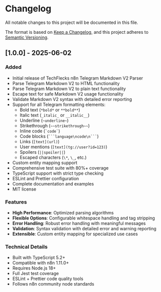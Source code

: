 # Changelog

All notable changes to this project will be documented in this file.

The format is based on [Keep a Changelog](https://keepachangelog.com/en/1.0.0/),
and this project adheres to [Semantic Versioning](https://semver.org/spec/v2.0.0.html).

## [1.0.0] - 2025-06-02

### Added

- Initial release of TechFlecks n8n Telegram Markdown V2 Parser
- Parse Telegram Markdown V2 to HTML functionality
- Parse Telegram Markdown V2 to plain text functionality
- Escape text for safe Markdown V2 usage functionality
- Validate Markdown V2 syntax with detailed error reporting
- Support for all Telegram formatting elements:
  - Bold text (`*bold*` or `**bold**`)
  - Italic text (`_italic_` or `__italic__`)
  - Underline (`~underline~`)
  - Strikethrough (`~~strikethrough~~`)
  - Inline code (`` `code` ``)
  - Code blocks (` ```language\ncode\n``` `)
  - Links (`[text](url)`)
  - User mentions (`[text](tg://user?id=123)`)
  - Spoilers (`||spoiler||`)
  - Escaped characters (`\*`, `\_`, etc.)
- Custom entity mapping support
- Comprehensive test suite with 80%+ coverage
- TypeScript support with strict type checking
- ESLint and Prettier configuration
- Complete documentation and examples
- MIT license

### Features

- **High Performance**: Optimized parsing algorithms
- **Flexible Options**: Configurable whitespace handling and tag stripping
- **Error Handling**: Robust error handling with meaningful messages
- **Validation**: Syntax validation with detailed error and warning reporting
- **Extensible**: Custom entity mapping for specialized use cases

### Technical Details

- Built with TypeScript 5.2+
- Compatible with n8n 1.11.0+
- Requires Node.js 18+
- Full Jest test coverage
- ESLint + Prettier code quality tools
- Follows n8n community node standards
